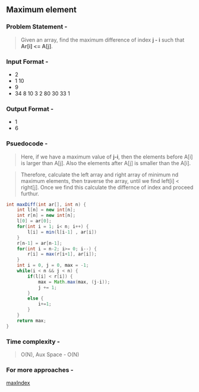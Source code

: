 ## Maximum element
### Problem Statement - 
> Given an array, find the maximum difference of index **j - i** such that **Ar[i] <= A[j]**.

### Input Format -
* 2
* 1 10
* 9
* 34 8 10 3 2 80 30 33 1
### Output Format -
* 1
* 6

### Psuedocode -
> Here, if we have a maximum value of **j-i**, then the elements before A[i] is larger than A[j]. Also the elements after A[j] is smaller than the A[i].

>Therefore, calculate the left array and right array of minimum nd maximum elements, then traverse the array, until we find left[i] < right[j]. Once we find this calculate the differnce of index and proceed furthur.

```Java
int maxDiff(int ar[], int n) {
    int l[n] = new int[n];
    int r[n] = new int[n];
    l[0] = ar[0];
    for(int i = 1; i< n; i++) {
        l[i] = min(l[i-1] , ar[i])
    }
    r[n-1] = ar[n-1];
    for(int i = n-2; i>= 0; i--) {
        r[i] = max(r[i+1], ar[i]);
    }
    int i = 0, j = 0, max = -1;
    while(i < n && j < n) {
        if(l[i] < r[i]) {
            max = Math.max(max, (j-i));
            j += 1;
        }
        else {
            i+=1;
        }
    }
    return max;
}
```

### Time complexity -
> O(N), Aux Space - O(N)

### For more approaches -
[maxIndex](https://www.geeksforgeeks.org/given-an-array-arr-find-the-maximum-j-i-such-that-arrj-arri/)